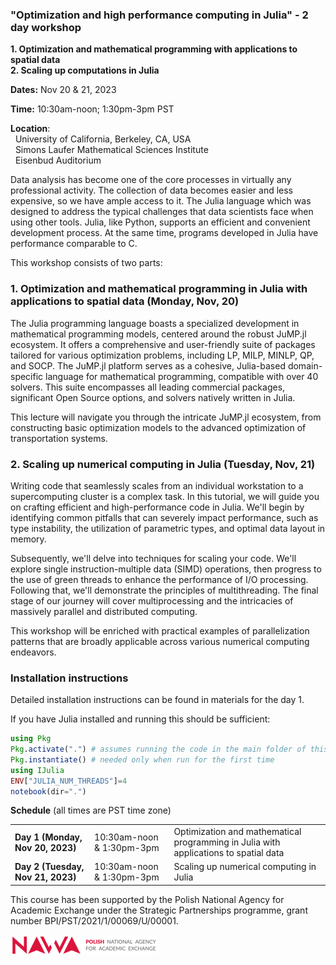 ### "Optimization and high performance computing in Julia" - 2 day workshop

**1. Optimization and mathematical programming with applications to spatial data** <br/>
**2. Scaling up computations in Julia**

**Dates:** Nov 20 & 21, 2023

**Time:**  10:30am-noon; 1:30pm-3pm PST

**Location**:<br/> 
  &nbsp; University of California, Berkeley, CA, USA<br/>
  &nbsp; Simons Laufer Mathematical Sciences Institute  <br/>
  &nbsp; Eisenbud Auditorium<br/>


Data analysis has become one of the core processes in virtually any professional activity. 
The collection of data becomes easier and less expensive, so we have ample access to it.
The Julia language which was designed to address the typical challenges that data scientists 
face when using other tools. Julia, like Python, supports an efficient and convenient development process. 
At the same time, programs developed in Julia have performance comparable to C.

This workshop consists of two parts:

### 1. Optimization and mathematical programming in Julia with applications to spatial data (Monday, Nov, 20)

The Julia programming language boasts a specialized development in mathematical programming models, centered around the robust JuMP.jl ecosystem. It offers a comprehensive and user-friendly suite of packages tailored for various optimization problems, including LP, MILP, MINLP, QP, and SOCP. The JuMP.jl platform serves as a cohesive, Julia-based domain-specific language for mathematical programming, compatible with over 40 solvers. This suite encompasses all leading commercial packages, significant Open Source options, and solvers natively written in Julia.

This lecture will navigate you through the intricate JuMP.jl ecosystem, from constructing basic optimization models to the advanced optimization of transportation systems.

### 2. Scaling up numerical computing in Julia (Tuesday, Nov, 21)

Writing code that seamlessly scales from an individual workstation to a supercomputing cluster is a complex task. In this tutorial, we will guide you on crafting efficient and high-performance code in Julia. We'll begin by identifying common pitfalls that can severely impact performance, such as type instability, the utilization of parametric types, and optimal data layout in memory.

Subsequently, we'll delve into techniques for scaling your code. We'll explore single instruction-multiple data (SIMD) operations, then progress to the use of green threads to enhance the performance of I/O processing. Following that, we'll demonstrate the principles of multithreading. The final stage of our journey will cover multiprocessing and the intricacies of massively parallel and distributed computing.

This workshop will be enriched with practical examples of parallelization patterns that are broadly applicable across various numerical computing endeavors.


### Installation instructions
Detailed installation instructions can be found in materials for the day 1.

If you have Julia installed and running this should be sufficient:
```julia
using Pkg
Pkg.activate(".") # assumes running the code in the main folder of this repository
Pkg.instantiate() # needed only when run for the first time 
using IJulia
ENV["JULIA_NUM_THREADS"]=4
notebook(dir=".")
```


**Schedule** (all times are PST time zone)

<table>
<tr><td><b>Day 1 (Monday, Nov 20, 2023)</b></td><td>10:30am-noon & 1:30pm-3pm</td><td>Optimization and mathematical programming in Julia with applications to spatial data</td></tr>
<tr><td><b>Day 2 (Tuesday, Nov 21, 2023)</b></td><td>10:30am-noon & 1:30pm-3pm</td><td>Scaling up numerical computing in Julia</td></tr>
</table>


This course has been supported by the Polish  National Agency for Academic Exchange under  the Strategic Partnerships programme, grant  number BPI/PST/2021/1/00069/U/00001. 



![img](nawalogo.png)

<br/>
